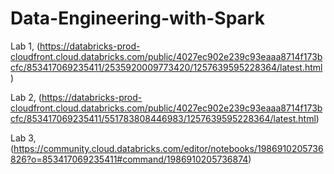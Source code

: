 # Data-Engineering-with-Spark
Lab 1, (https://databricks-prod-cloudfront.cloud.databricks.com/public/4027ec902e239c93eaaa8714f173bcfc/853417069235411/2535920009773420/1257639595228364/latest.html)

Lab 2, (https://databricks-prod-cloudfront.cloud.databricks.com/public/4027ec902e239c93eaaa8714f173bcfc/853417069235411/551783808446983/1257639595228364/latest.html)

Lab 3, (https://community.cloud.databricks.com/editor/notebooks/1986910205736826?o=853417069235411#command/1986910205736874)
